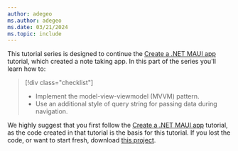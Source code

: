 ```yaml
---
author: adegeo
ms.author: adegeo
ms.date: 03/21/2024
ms.topic: include
---
```


This tutorial series is designed to continue the [Create a .NET MAUI app](../../notes-app/index.yml) tutorial, which created a note taking app. In this part of the series you'll learn how to:

> [!div class="checklist"]
>
> - Implement the model-view-viewmodel (MVVM) pattern.
> - Use an additional style of query string for passing data during navigation.

We highly suggest that you first follow the [Create a .NET MAUI app](../../notes-app/index.yml) tutorial, as the code created in that tutorial is the basis for this tutorial. If you lost the code, or want to start fresh, download [this project](https://github.com/dotnet/maui-samples/raw/main/8.0/Tutorials/ConvertToMvvm/app_before.zip).
